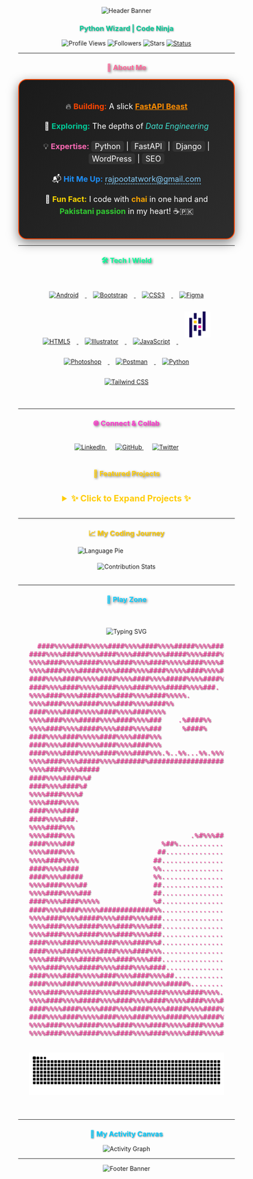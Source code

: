 <p align="center">
  <img src="https://capsule-render.vercel.app/api?type=waving&color=gradient&height=200§ion=header&text=Sikandar%20Rajpoot&fontSize=60&animation=fadeIn&fontColor=ffffff" alt="Header Banner" />
</p>

<h3 align="center" style="color: #00cc99; text-shadow: 1px 1px 3px rgba(0, 0, 0, 0.5);">Python Wizard | Code Ninja</h3>

<p align="center" style="margin: 10px 0;">
  <img src="https://komarev.com/ghpvc/?username=sikandar-rajpoot&label=Profile%20Views&color=ff1493&style=for-the-badge&labelColor=000" alt="Profile Views" />
  <img src="https://img.shields.io/github/followers/sikandar-rajpoot?label=Followers&color=00ff7f&style=for-the-badge&labelColor=000" alt="Followers" />
  <img src="https://img.shields.io/github/stars/sikandar-rajpoot?label=Stars&color=ffd700&style=for-the-badge&labelColor=000" alt="Stars" />
  <a href="https://github.com/sikandar-rajpoot"><img src="https://img.shields.io/badge/Status-Online-brightgreen?style=for-the-badge" alt="Status" /></a>
</p>

---

<h3 align="center" style="color: #ff6699; text-shadow: 2px 2px 5px rgba(0, 0, 0, 0.6);">🌳 About Me</h3>
<div align="center" style="background: linear-gradient(135deg, #1a1a1a 0%, #2d2d2d 100%); padding: 30px; border-radius: 20px; box-shadow: 0 8px 25px rgba(0, 0, 0, 0.5); border: 2px solid #ff4500; max-width: 600px; margin: 0 auto;">
  <p style="color: #ffffff; font-size: 18px; line-height: 1.6;">
    🔥 <strong style="color: #ff4500;">Building:</strong> A slick <span style="color: #ff8c00; font-weight: bold; text-decoration: underline;">FastAPI Beast</span>
  </p>
  <p style="color: #ffffff; font-size: 18px; line-height: 1.6;">
    🌠 <strong style="color: #00cc99;">Exploring:</strong> The depths of <span style="color: #40e0d0; font-style: italic; transition: color 0.3s;">Data Engineering</span>
  </p>
  <p style="color: #ffffff; font-size: 18px; line-height: 1.6;">
    💡 <strong style="color: #ff69b4;">Expertise:</strong> <span style="background: #333; padding: 2px 8px; border-radius: 5px;">Python</span> | <span style="background: #333; padding: 2px 8px; border-radius: 5px;">FastAPI</span> | <span style="background: #333; padding: 2px 8px; border-radius: 5px;">Django</span> | <span style="background: #333; padding: 2px 8px; border-radius: 5px;">WordPress</span> | <span style="background: #333; padding: 2px 8px; border-radius: 5px;">SEO</span>
  </p>
  <p style="color: #ffffff; font-size: 18px; line-height: 1.6;">
    📬 <strong style="color: #1e90ff;">Hit Me Up:</strong> <a href="mailto:rajpootatwork@gmail.com" style="color: #87cefa; text-decoration: none; border-bottom: 2px dotted #87cefa; transition: color 0.3s;">rajpootatwork@gmail.com</a>
  </p>
  <p style="color: #ffffff; font-size: 18px; line-height: 1.6;">
    🎉 <strong style="color: #ffd700;">Fun Fact:</strong> I code with <span style="color: #ffa500; font-weight: bold;">chai</span> in one hand and <span style="color: #32cd32; font-weight: bold;">Pakistani passion</span> in my heart! ☕🇵🇰
  </p>
</div>

---

<h3 align="center" style="color: #00ff99; text-shadow: 2px 2px 5px rgba(0, 0, 0, 0.6);">🛠️ Tech I Wield</h3>
<p align="center" style="padding: 25px;">
  <a href="https://developer.android.com" target="_blank" rel="noreferrer">
    <img src="https://skillicons.dev/icons?i=android" alt="Android" width="60" height="60" style="margin: 15px;" />
  </a>
  <a href="https://getbootstrap.com" target="_blank" rel="noreferrer">
    <img src="https://skillicons.dev/icons?i=bootstrap" alt="Bootstrap" width="60" height="60" style="margin: 15px;" />
  </a>
  <a href="https://www.w3schools.com/css/" target="_blank" rel="noreferrer">
    <img src="https://skillicons.dev/icons?i=css" alt="CSS3" width="60" height="60" style="margin: 15px;" />
  </a>
  <a href="https://www.figma.com/" target="_blank" rel="noreferrer">
    <img src="https://skillicons.dev/icons?i=figma" alt="Figma" width="60" height="60" style="margin: 15px;" />
  </a>
  <a href="https://www.w3.org/html/" target="_blank" rel="noreferrer">
    <img src="https://skillicons.dev/icons?i=html" alt="HTML5" width="60" height="60" style="margin: 15px;" />
  </a>
  <a href="https://www.adobe.com/in/products/illustrator.html" target="_blank" rel="noreferrer">
    <img src="https://skillicons.dev/icons?i=ai" alt="Illustrator" width="60" height="60" style="margin: 15px;" />
  </a>
  <a href="https://developer.mozilla.org/en-US/docs/Web/JavaScript" target="_blank" rel="noreferrer">
    <img src="https://skillicons.dev/icons?i=javascript" alt="JavaScript" width="60" height="60" style="margin: 15px;" />
  </a>
  <a href="https://pandas.pydata.org/" target="_blank" rel="noreferrer">
    <img src="https://raw.githubusercontent.com/devicons/devicon/2ae2a900d2f041da66e950e4d48052658d850630/icons/pandas/pandas-original.svg" alt="Pandas" width="60" height="60" style="margin: 15px;" />
  </a>
  <a href="https://www.photoshop.com/en" target="_blank" rel="noreferrer">
    <img src="https://skillicons.dev/icons?i=ps" alt="Photoshop" width="60" height="60" style="margin: 15px;" />
  </a>
  <a href="https://postman.com" target="_blank" rel="noreferrer">
    <img src="https://skillicons.dev/icons?i=postman" alt="Postman" width="60" height="60" style="margin: 15px;" />
  </a>
  <a href="https://www.python.org" target="_blank" rel="noreferrer">
    <img src="https://skillicons.dev/icons?i=python" alt="Python" width="60" height="60" style="margin: 15px;" />
  </a>
  <a href="https://tailwindcss.com/" target="_blank" rel="noreferrer">
    <img src="https://skillicons.dev/icons?i=tailwindcss" alt="Tailwind CSS" width="60" height="60" style="margin: 15px;" />
  </a>
</p>

---

<h3 align="center" style="color: #ff33cc; text-shadow: 2px 2px 5px rgba(0, 0, 0, 0.6);">🌐 Connect & Collab</h3>
<p align="center" style="padding: 20px;">
  <a href="https://linkedin.com/in/sikandar-rajpoot" target="_blank" style="margin: 0 10px;">
    <img src="https://img.shields.io/badge/LinkedIn-0A66C2?style=for-the-badge&logo=linkedin&logoColor=white&color=00b7ff" alt="LinkedIn" />
  </a>
  <a href="https://github.com/sikandar-rajpoot" target="_blank" style="margin: 0 10px;">
    <img src="https://img.shields.io/badge/GitHub-181717?style=for-the-badge&logo=github&logoColor=white&color=333" alt="GitHub" />
  </a>
  <a href="https://twitter.com/sikandarrajpoot" target="_blank" style="margin: 0 10px;">
    <img src="https://img.shields.io/badge/Twitter-1DA1F2?style=for-the-badge&logo=twitter&logoColor=white&color=1DA1F2" alt="Twitter" />
  </a>
</p>

<!-- Collapsible Projects Section -->
<h3 align="center" style="color: #ffcc00; text-shadow: 2px 2px 5px rgba(0, 0, 0, 0.6);">🚀 Featured Projects</h3>
<details align="center" style="padding: 20px; max-width: 600px; margin: 0 auto;">
  <summary style="color: #ffcc00; font-size: 20px; font-weight: bold; cursor: pointer;">✨ Click to Expand Projects ✨</summary>
  <p style="color: #ffffff; margin-top: 15px;">
    <strong style="color: #ff4500;">FastAPI Beast</strong>: A high-performance API built with FastAPI and Python.<br>
    <strong style="color: #00cc99;">Data Pipeline</strong>: A scalable data engineering solution using Pandas and SQL.<br>
    <strong style="color: #ff69b4;">Django Blog</strong>: A dynamic blog platform with SEO optimization.
  </p>
</details>

---

<h3 align="center" style="color: #ffcc00; text-shadow: 1px 1px 3px rgba(0, 0, 0, 0.5);">📈 My Coding Journey</h3>
<div align="center" style="max-width: 800px; margin: 0 auto;">
  <div style="display: inline-block; vertical-align: top; width: 45%; text-align: left;">
    <img src="https://github-readme-stats.vercel.app/api/top-langs?username=sikandar-rajpoot&show_icons=true&locale=en&layout=compact&theme=light_dark&hide_border=true" alt="Language Pie" />
  </div>
  <div style="display: inline-block; vertical-align: top; width: 50%; text-align: center; padding: 20px;">
    <img src="https://github-contribution-stats.vercel.app/api/?username=sikandar-rajpoot&theme=light_dark&flat=true" alt="Contribution Stats" />
  </div>
</div>

---

<h3 align="center" style="color: #00ccff; text-shadow: 2px 2px 5px rgba(0, 0, 0, 0.6);">🎲 Play Zone</h3>
<div align="center" style="padding: 25px;">
  <!-- Typing Animation -->
  <p>
    <img src="https://readme-typing-svg.herokuapp.com?font=Fira+Code&size=20&pause=1000&color=00CCFF¢er=true&vCenter=true&width=435&lines=I+love+playing!+-+Code+is+my+game!;As+it+allows+you+to+-+Level+up+every+day!;Chai+fueled+coding!+☕" alt="Typing SVG" />
  </p>
  
  <!-- ASCII Art Game -->
  <pre style="color: #ff3399; font-size: 16px; line-height: 1.2; text-shadow: 1px 1px 2px rgba(0, 0, 0, 0.6);">
  ####%%%%####%%%%%####%%%%####%%%%#####%%%%####%%%%####%%%%#####%%%%####%%%%####%%%%####%%%%%####%%%%
####%%%%####%%%%%####%%%%####%%%%#####%%%%####%%%%####%%%%#####%%%%####%%%%####%%%%####%%%%%####%%%%
%%%%####%%%%#####%%%%####%%%%####%%%%%####%%%%####%%%%####%%%%%####%%%%####%%%%####%%%%#####%%%%####
%%%%####%%%%#####%%%%####%%%%####%%%%%####%%%%####%%%%####%%%%%####%%%%####%%%%####%%%%#####%%%%####
####%%%%####%%%%%####%%%%####%%%%#####%%%%####%%%%####%%%%#####%%%%####%%%%####%%%%####%%%%%####%%%%
####%%%%####%%%%%####%%%%####%%%%#####%%%%###.         .#######%%%%####%%%%####%%%%####%%%%%####%%%%
%%%%####%%%%#####%%%%####%%%%####%%%%%.                       .####%%%%####%%%%####%%%%#####%%%%####
%%%%####%%%%#####%%%%####%%%%####%%                               #%%%%####%%%%####%%%%#####%%%%####
####%%%%####%%%%%####%%%%####%%%%                                   ###%%%%####%%%%####%%%%%####%%%%
%%%%####%%%%#####%%%%####%%%%###    .%####%%                         %%####%%%%####%%%%#####%%%%####
%%%%####%%%%#####%%%%####%%%%###     %####%                          %%####%%%%####%%%%#####%%%%####
####%%%%####%%%%%####%%%%####%%%                                     ##%%%%####%%%%####%%%%%####%%%%
####%%%%####%%%%%####%%%%####%%%                                     ##%%%%####%%%%####%%%%%####%%%%
####%%%%####%%%%%####%%%%####%%%.%..%%...%%.%%%%..                   ##%%%%####%%%%####%%%%%####%%%%
%%%%####%%%%#####%%%%#######%#####################.                  %%####%%%%####%%%%#####%%%%####
%%%%####%%%%#####                                                    %%.............%%%#####%%%%####
####%%%%####%%#                                                      ##...............#%%%%%####%%%%
####%%%%####%#                                                       ##................%%%%%####%%%%
%%%%####%%%%#                                                        %%.................####%%%%####
%%%%####%%%%                                                         %%..................###%%%%####
####%%%%####                                                        ##%..................%%%####%%%%
####%%%%###.                                                       ##....................%%%####%%%%
%%%%####%%%                                                     ###%......................##%%%%####
%%%%####%%%                            .%#%%%########%####%%#%%##%........................##%%%%####
####%%%%###                     %##%......................................................%%####%%%%
%%%%####%%%                    ##........................................................###%%%%####
%%%%####%%%%                  ##.........................................................###%%%%####
####%%%%####                  %%.........................................................%%%####%%%%
####%%%%#####                 %%........................................................%%%%####%%%%
%%%%####%%%%##                ##.......................................................#####%%%%####
%%%%####%%%%###               ##......................................................%#####%%%%####
####%%%%####%%%%%             %#....................................................###%%%%%####%%%%
####%%%%####%%%%%#############%%..................%###%%%%######%%#####%%#%####%%%%####%%%%%####%%%%
%%%%####%%%%#####%%%%####%%%%###..................%%%%####%%%%%####%%%%####%%%%####%%%%#####%%%%####
%%%%####%%%%#####%%%%####%%%%###.....................................%%####%%%%####%%%%#####%%%%####
%%%%####%%%%#####%%%%####%%%%###.....................................%%####%%%%####%%%%#####%%%%####
####%%%%####%%%%%####%%%%####%%#..........................######.....##%%%%####%%%%####%%%%%####%%%%
####%%%%####%%%%%####%%%%####%%%.........................%#####%.....##%%%%####%%%%####%%%%%####%%%%
%%%%####%%%%#####%%%%####%%%%###..........................%%%%%#.....%%####%%%%####%%%%#####%%%%####
%%%%####%%%%#####%%%%####%%%%####...................................%%%####%%%%####%%%%#####%%%%####
####%%%%####%%%%%####%%%%####%%%%##...............................%####%%%%####%%%%####%%%%%####%%%%
####%%%%####%%%%%####%%%%####%%%%#####%.......................%%%%%####%%%%####%%%%####%%%%%####%%%%
%%%%####%%%%#####%%%%####%%%%####%%%%%####%%%%........%%##%%%%%####%%%%####%%%%####%%%%#####%%%%####
%%%%####%%%%#####%%%%####%%%%####%%%%%####%%%%####%%%%####%%%%%####%%%%####%%%%####%%%%#####%%%%####
####%%%%####%%%%%####%%%%####%%%%#####%%%%####%%%%####%%%%#####%%%%####%%%%####%%%%####%%%%%####%%%%
####%%%%####%%%%%####%%%%####%%%%#####%%%%####%%%%####%%%%#####%%%%####%%%%####%%%%####%%%%%####%%%%
%%%%####%%%%#####%%%%####%%%%####%%%%%####%%%%####%%%%####%%%%%####%%%%####%%%%####%%%%#####%%%%####
%%%%####%%%%#####%%%%####%%%%####%%%%%####%%%%####%%%%####%%%%%####%%%%####%%%%####%%%%#####%%%%####
  </pre>
  
  <!-- Snake Game (Static Animation) -->
  <p>
    <img src="https://github.com/Sikandar-rajpoot/Sikandar-rajpoot/raw/main/dist/github-contribution-grid-snake.svg" alt="Snake Game" />
  </p>
</div>

---

<h3 align="center" style="color: #00ccff; text-shadow: 1px 1px 3px rgba(0, 0, 0, 0.5);">🎨 My Activity Canvas</h3>
<p align="center">
  <img src="https://github-readme-activity-graph.vercel.app/graph?username=sikandar-rajpoot&theme=github-compact&hide_border=true&area=true&bg_color=transparent" alt="Activity Graph" />
</p>

---

<p align="center">
  <img src="https://capsule-render.vercel.app/api?type=waving&color=gradient&height=150§ion=footer&text=Code%20Hard,%20Dream%20Big%20🚀&fontSize=35&animation=twinkling&fontColor=ffffff" alt="Footer Banner" />
</p>
